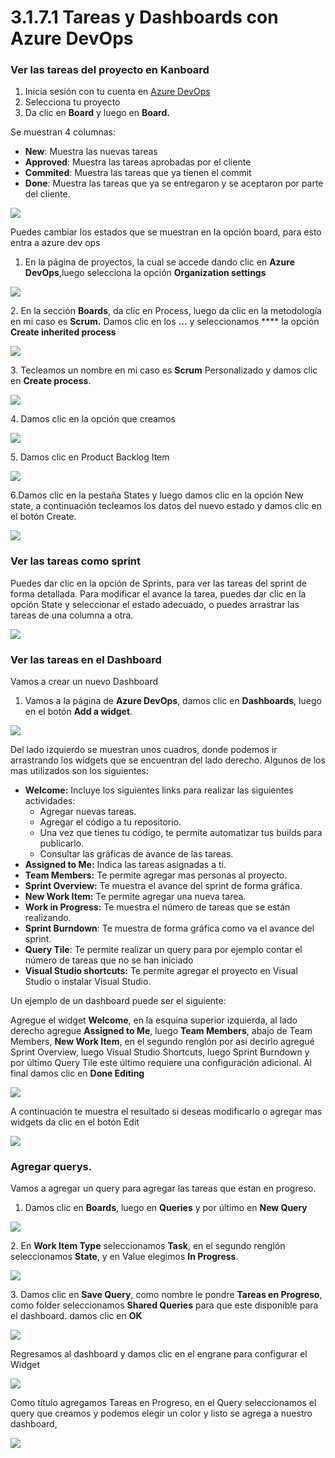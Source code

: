 # 3.1.7.1 Tareas y Dashboards con Azure DevOps

### Ver las tareas del proyecto en Kanboard

1. Inicia sesión con tu cuenta en [Azure DevOps](https://visualstudio.microsoft.com/vso)
2. Selecciona tu proyecto
3. Da clic en **Board** y luego en **Board.**

Se muestran 4 columnas:

* **New**: Muestra las nuevas tareas
* **Approved**: Muestra las tareas aprobadas por el cliente
* **Commited**: Muestra las tareas que ya tienen el commit
* **Done**: Muestra las tareas que ya se entregaron y se aceptaron por parte del cliente.

![](<../../../.gitbook/assets/image (158).png>)

Puedes cambiar los estados que se muestran en la opción board, para esto entra a azure dev ops

1. En la página de proyectos, la cual se accede dando clic en **Azure DevOps**,luego selecciona la opción **Organization settings**

![](<../../../.gitbook/assets/image (160).png>)

2\. En la sección **Boards**, da clic en Process, luego da clic en la metodología en mi caso es **Scrum.** Damos clic en los **...** y seleccionamos **** la opción **Create inherited process**

![](<../../../.gitbook/assets/image (164).png>)

3\. Tecleamos un nombre en mi caso es **Scrum** Personalizado y damos clic en **Create process**.

![](<../../../.gitbook/assets/image (165).png>)

4\. Damos clic en la opción que creamos

![](<../../../.gitbook/assets/image (166).png>)

5\. Damos clic en Product Backlog Item

![](<../../../.gitbook/assets/image (167).png>)

6.Damos clic en la pestaña States y luego damos clic en la opción New state, a continuación tecleamos los datos del nuevo estado y damos clic en el botón Create.

![](<../../../.gitbook/assets/image (168).png>)

### Ver las tareas  como sprint

Puedes dar clic en la opción de Sprints, para ver las tareas del sprint de forma detallada. Para modificar el avance la tarea, puedes dar clic en la opción State y seleccionar el estado adecuado, o puedes arrastrar las tareas de una columna a otra.

![](<../../../.gitbook/assets/image (159).png>)

### Ver las tareas en el Dashboard

Vamos a crear un nuevo Dashboard

1. Vamos a la página de **Azure DevOps**, damos clic en **Dashboards**, luego en el botón **Add a widget**.

![](<../../../.gitbook/assets/image (169).png>)

Del lado izquierdo se muestran unos cuadros, donde podemos ir arrastrando los widgets que se encuentran del lado derecho. Algunos de los mas utilizados son los siguientes:

* **Welcome:** Incluye los siguientes links para realizar las siguientes actividades:
  * &#x20;Agregar nuevas tareas.
  * Agregar el código a tu repositorio.
  * Una vez que tienes tu código, te permite automatizar tus builds para publicarlo.
  * Consultar las gráficas de avance de las tareas.
* **Assigned to Me:** Indica las tareas asignadas a ti.
* **Team Members:** Te permite agregar mas personas al proyecto.
* **Sprint Overview:** Te muestra el avance del sprint de forma gráfica.
* **New Work Item:** Te permite agregar una nueva tarea.
* **Work in Progress:** Te muestra el número de tareas que se están realizando.
* **Sprint Burndown**: Te muestra de forma gráfica como va el avance del sprint.
* **Query Tile**: Te permite realizar un query para por ejemplo contar el número de tareas que no se han iniciado
* **Visual Studio shortcuts:** Te permite agregar el proyecto en Visual Studio o instalar Visual Studio.

Un ejemplo de un dashboard puede ser el siguiente:

Agregue el widget **Welcome**, en la esquina superior izquierda, al lado derecho agregue **Assigned to Me**, luego **Team Members**, abajo de Team Members, **New Work Item**, en el segundo renglón por asi decirlo agregué Sprint Overview, luego Visual Studio Shortcuts, luego Sprint Burndown y por último Query Tile este último requiere una configuración adicional. Al final damos clic en **Done Editing**

![](<../../../.gitbook/assets/image (172).png>)

A continuación te muestra el resultado si deseas modificarlo o agregar mas widgets da clic en el botón Edit

![](<../../../.gitbook/assets/image (174).png>)

### Agregar querys.

Vamos a agregar un query para agregar las tareas que estan en progreso.

1. Damos clic en **Boards**, luego en **Queries** y por último en **New Query**

![](<../../../.gitbook/assets/image (175).png>)

2\. En **Work Item Type** seleccionamos **Task**, en el segundo renglón seleccionamos **State**, y en Value elegimos **In Progress**.

![](<../../../.gitbook/assets/image (176).png>)

3\. Damos clic en **Save Query**, como nombre le pondre **Tareas en Progreso**, como folder seleccionamos **Shared Queries** para que este disponible para el dashboard. damos clic en **OK**

![](<../../../.gitbook/assets/image (178).png>)

Regresamos al dashboard y damos clic en el engrane para configurar el Widget

![](<../../../.gitbook/assets/image (180).png>)

Como título agregamos Tareas en Progreso, en el Query seleccionamos el query que creamos y podemos elegir un color y listo se agrega a nuestro dashboard,

![](<../../../.gitbook/assets/image (179).png>)



